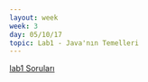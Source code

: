 ```yaml
---
layout: week
week: 3
day: 05/10/17
topic: Lab1 - Java'nın Temelleri
---
```

[lab1 Soruları](../files/mtk467-oop/lecture3/lab1.pdf)  